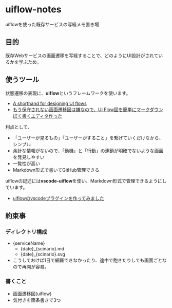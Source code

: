 # uiflow-notes
uiflowを使った既存サービスの写経メモ置き場

## 目的
既存Webサービスの画面遷移を写経することで、どのようにUI設計がされているかを学ぶため。

## 使うツール
状態遷移の表現に、**uiflow**というフレームワークを使います。
- [A shorthand for designing UI flows ](https://signalvnoise.com/posts/1926-a-shorthand-for-designing-ui-flows)
- [もう保守されない画面遷移図は嫌なので、UI Flow図を簡単にマークダウンぽく書くエディタ作った](https://qiita.com/hirokidaichi/items/ff54a968bdd7bcc50d42)

利点として、
- 「ユーザーが見るもの」「ユーザーがすること」を繋げていくだけなから、シンプル
- 余計な情報がないので、「動機」と「行動」の連鎖が明確でないような画面を発見しやすい
- 一覧性が高い
- Markdown形式で書いてGitHub管理できる

uiflowの記述には**vscode-uiflow**を使い、Markdown形式で管理できるようにしています。
- [uiflowのvscodeプラグインを作ってみました](https://qiita.com/kexi/items/f5bd25fd4a7da81e62d4)

## 約束事
### ディレクトリ構成
- {serviceName}
    - {date}_{scinario}.md
    - {date}_{scinario}.svg
- こうしておけば1日で網羅できなかったり、途中で飽きたりしても画面ごとなので再開が容易。

### 書くこと
- 画面遷移図(uiflow)
- 気付きを箇条書きで3つ